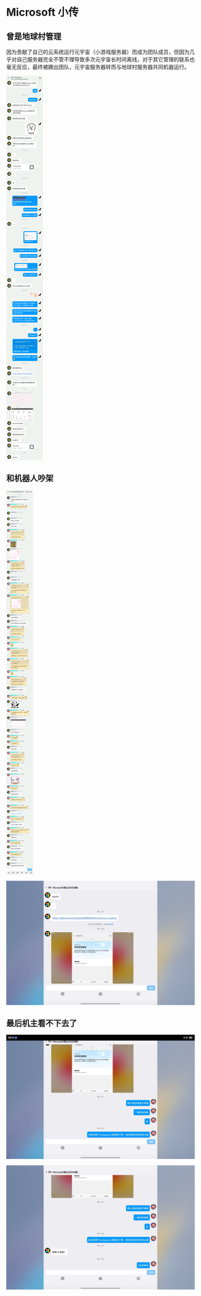 # Microsoft 小传

## 曾是地球村管理

因为贡献了自己的云系统运行元宇宙（小游戏服务器）而成为团队成员，但因为几乎对自己服务器完全不管不理导致多次元宇宙长时间离线，对于其它管理的联系也毫无反应，最终被踢出团队，元宇宙服务器转而与地球村服务器共同机器运行。

![](/others/Microsoft/曾是副管理.jpg)

## 和机器人吵架

![](/others/Microsoft/1.jpg)

![](/others/Microsoft/对着机器人私信.jpg)

## 最后机主看不下去了

![](/others/Microsoft/机器人回复.jpg)

![](/others/Microsoft/机器人回复2.jpg)


